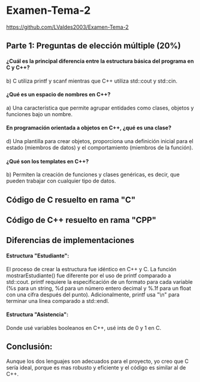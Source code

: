 # Examen-Tema-2
https://github.com/LValdes2003/Examen-Tema-2

## Parte 1: Preguntas de elección múltiple (20%)

#### ¿Cuál es la principal diferencia entre la estructura básica del programa en C y C++?
b) C utiliza printf y scanf mientras que C++ utiliza std::cout y std::cin.

#### ¿Qué es un espacio de nombres en C++?
a) Una característica que permite agrupar entidades como clases, objetos y funciones bajo un nombre.

#### En programación orientada a objetos en C++, ¿qué es una clase?
d) Una plantilla para crear objetos, proporciona una definición inicial para el estado (miembros de datos) y el comportamiento (miembros de la función).

#### ¿Qué son los templates en C++?
b) Permiten la creación de funciones y clases genéricas, es decir, que pueden trabajar con cualquier tipo de datos.

## Código de C resuelto en rama "C"
## Código de C++ resuelto en rama "CPP"

## Diferencias de implementaciones
#### Estructura "Estudiante":
El proceso de crear la estructura fue idéntico en C++ y C. La función mostrarEstudiante() fue diferente por el uso de printf comparado a std::cout. printf requiere la especificación de un formato para cada variable (%s para un string, %d para un número entero decimal y %.1f para un float con una cifra después del punto). Adicionalmente, printf usa "\n" para terminar una línea comparado a std::endl.

#### Estructura "Asistencia":
Donde usé variables booleanos en C++, usé ints de 0 y 1 en C.

## Conclusión:
Aunque los dos lenguajes son adecuados para el proyecto, yo creo que C sería ideal, porque es mas robusto y eficiente y el código es similar al de C++.
